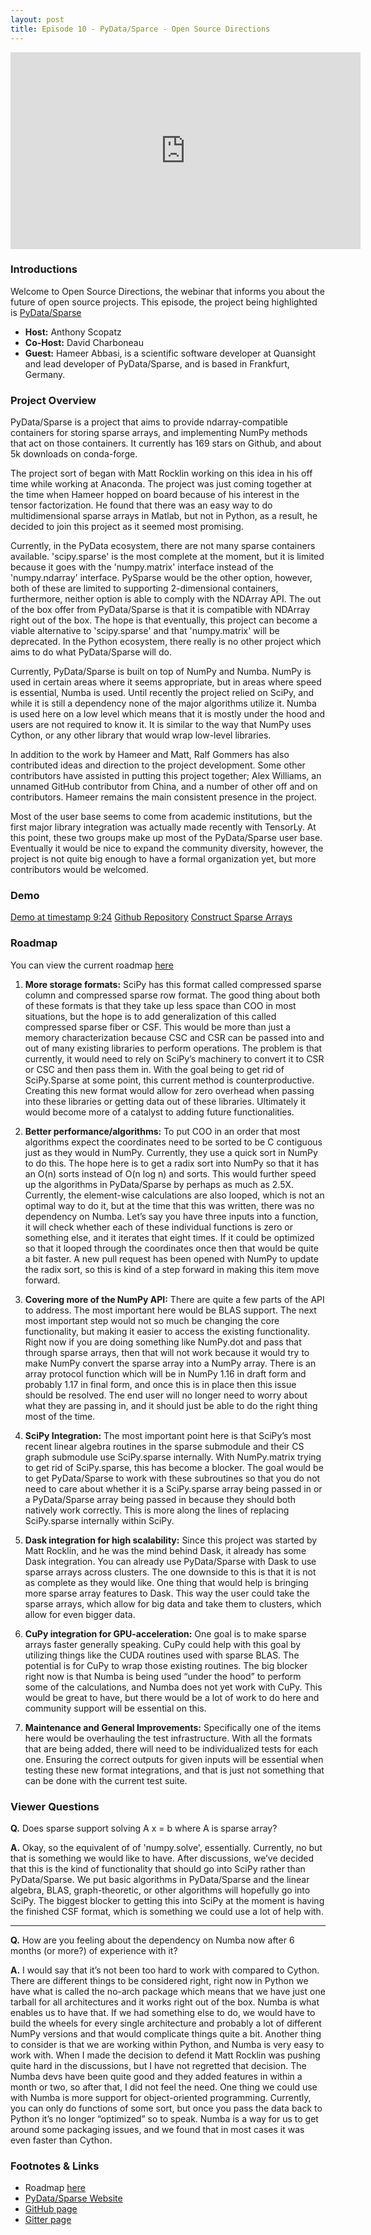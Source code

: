 ```yaml
---
layout: post
title: Episode 10 - PyData/Sparce - Open Source Directions
---
```


<iframe width="560" height="315" src="https://www.youtube.com/watch?v=AtVZX9EPZmM" frameborder="0" allow="accelerometer; autoplay; encrypted-media; gyroscope; picture-in-picture" allowfullscreen></iframe>

### Introductions

Welcome to Open Source Directions, the webinar that informs you about the future of open source projects.
This episode, the project being highlighted is [PyData/Sparse](https://sparse.pydata.org/en/latest/#)

* **Host:** Anthony Scopatz
* **Co-Host:** David Charboneau
* **Guest:** Hameer Abbasi, is a scientific software developer at Quansight and lead developer of PyData/Sparse, and is based in Frankfurt, Germany.

### Project Overview

PyData/Sparse is a project that aims to provide ndarray-compatible containers for storing sparse arrays, and implementing NumPy methods that act on those containers.  It currently has 169 stars on Github, and about 5k downloads on conda-forge.  

The project sort of began with Matt Rocklin working on this idea in his off time while working at Anaconda.  The project was just coming together at the time when Hameer hopped on board because of his interest in the tensor factorization.  He found that there was an easy way to do multidimensional sparse arrays in Matlab, but not in Python, as a result, he decided to join this project as it seemed most promising.

Currently, in the PyData ecosystem, there are not many sparse containers available.  'scipy.sparse' is the most complete at the moment, but it is limited because it goes with the 'numpy.matrix' interface instead of the 'numpy.ndarray' interface.  PySparse would be the other option, however, both of these are limited to supporting 2-dimensional containers, furthermore, neither option is able to comply with the NDArray API.  The out of the box offer from PyData/Sparse is that it is compatible with NDArray right out of the box.  The hope is that eventually, this project can become a viable alternative to 'scipy.sparse' and that 'numpy.matrix' will be deprecated.  In the Python ecosystem, there really is no other project which aims to do what PyData/Sparse will do.  

Currently, PyData/Sparse is built on top of NumPy and Numba.  NumPy is used in certain areas where it seems appropriate, but in areas where speed is essential, Numba is used.  Until recently the project relied on SciPy, and while it is still a dependency none of the major algorithms utilize it.  Numba is used here on a low level which means that it is mostly under the hood and users are not required to know it.  It is similar to the way that NumPy uses Cython, or any other library that would wrap low-level libraries.

In addition to the work by Hameer and Matt, Ralf Gommers has also contributed ideas and direction to the project development.  Some other contributors have assisted in putting this project together; Alex Williams, an unnamed GitHub contributor from China, and a number of other off and on contributors.  Hameer remains the main consistent presence in the project.

Most of the user base seems to come from academic institutions, but the first major library integration was actually made recently with TensorLy.  At this point, these two groups make up most of the PyData/Sparse user base.  Eventually it would be nice to expand the community diversity, however, the project is not quite big enough to have a formal organization yet, but more contributors would be welcomed.

### Demo

[Demo at timestamp 9:24](https://youtu.be/AtVZX9EPZmM)
[Github Repository](https://github.com/pydata/sparse)
[Construct Sparse Arrays](https://sparse.pydata.org/en/latest/construct.html)

### Roadmap

You can view the current roadmap [here](https://www.quansight.com/projects)

1. **More storage formats:**  SciPy has this format called compressed sparse column and compressed sparse row format.  The good thing about both of these formats is that they take up less space than COO in most situations, but the hope is to add generalization of this called compressed sparse fiber or CSF.  This would be more than just a memory characterization because CSC and CSR can be passed into and out of many existing libraries to perform operations.  The problem is that currently, it would need to rely on SciPy’s machinery to convert it to CSR or CSC and then pass them in.  With the goal being to get rid of SciPy.Sparse at some point, this current method is counterproductive.  Creating this new format would allow for zero overhead when passing into these libraries or getting data out of these libraries. Ultimately it would become more of a catalyst to adding future functionalities. 

2. **Better performance/algorithms:**  To put COO in an order that most algorithms expect the coordinates need to be sorted to be C contiguous just as they would in NumPy.  Currently, they use a quick sort in NumPy to do this.  The hope here is to get a radix sort into NumPy so that it has an O(n) sorts instead of O(n log n) and sorts.  This would further speed up the algorithms in PyData/Sparse by perhaps as much as 2.5X.  Currently, the element-wise calculations are also looped, which is not an optimal way to do it, but at the time that this was written, there was no dependency on Numba.  Let’s say you have three inputs into a function, it will check whether each of these individual functions is zero or something else, and it iterates that eight times.  If it could be optimized so that it looped through the coordinates once then that would be quite a bit faster.  A new pull request has been opened with NumPy to update the radix sort, so this is kind of a step forward in making this item move forward.

3. **Covering more of the NumPy API:**  There are quite a few parts of the API to address.  The most important here would be BLAS support.  The next most important step would not so much be changing the core functionality, but making it easier to access the existing functionality.  Right now if you are doing something like NumPy.dot and pass that through sparse arrays, then that will not work because it would try to make NumPy convert the sparse array into a NumPy array.  There is an array protocol function which will be in NumPy 1.16 in draft form and probably 1.17 in final form, and once this is in place then this issue should be resolved.  The end user will no longer need to worry about what they are passing in, and it should just be able to do the right thing most of the time.

4. **SciPy Integration:**  The most important point here is that SciPy’s most recent linear algebra routines in the sparse submodule and their CS graph submodule use SciPy.sparse internally.  With NumPy.matrix trying to get rid of SciPy.sparse, this has become a blocker.  The goal would be to get PyData/Sparse to work with these subroutines so that you do not need to care about whether it is a SciPy.sparse array being passed in or a PyData/Sparse array being passed in because they should both natively work correctly.  This is more along the lines of replacing SciPy.sparse internally within SciPy.  

5. **Dask integration for high scalability:**  Since this project was started by Matt Rocklin, and he was the mind behind Dask, it already has some Dask integration.  You can already use PyData/Sparse with Dask to use sparse arrays across clusters.  The one downside to this is that it is not as complete as they would like.  One thing that would help is bringing more sparse array features to Dask.  This way the user could take the sparse arrays, which allow for big data and take them to clusters, which allow for even bigger data.  

6. **CuPy integration for GPU-acceleration:**  One goal is to make sparse arrays faster generally speaking.  CuPy could help with this goal by utilizing things like the CUDA routines used with sparse BLAS.  The potential is for CuPy to wrap those existing routines.  The big blocker right now is that Numba is being used “under the hood” to perform some of the calculations, and Numba does not yet work with CuPy.  This would be great to have, but there would be a lot of work to do here and community support will be essential on this.  

7. **Maintenance and General Improvements:**  Specifically one of the items here would be overhauling the test infrastructure.  With all the formats that are being added, there will need to be individualized tests for each one.  Ensuring the correct outputs for given inputs will be essential when testing these new format integrations, and that is just not something that can be done with the current test suite.  


### Viewer Questions

**Q.** Does sparse support solving A x = b where A is sparse array?

**A.**  Okay, so the equivalent of of 'numpy.solve', essentially.   Currently, no but that is something we would like to have.  After discussions, we’ve decided that this is the kind of functionality that should go into SciPy rather than PyData/Sparse.  We put basic algorithms in PyData/Sparse and the linear algebra, BLAS, graph-theoretic, or other algorithms will hopefully go into SciPy.  The biggest blocker to getting this into SciPy at the moment is having the finished CSF format, which is something we could use a lot of help with.  

---

**Q.** How are you feeling about the dependency on Numba now after 6 months (or more?) of experience with it?

**A.** I would say that it’s not been too hard to work with compared to Cython.  There are different things to be considered right, right now in Python we have what is called the no-arch package which means that we have just one tarball for all architectures and it works right out of the box.  Numba is what enables us to have that.  If we had something else to do, we would have to build the wheels for every single architecture and probably a lot of different NumPy versions and that would complicate things quite a bit.  Another thing to consider is that we are working within Python, and Numba is very easy to work with.  When I made the decision to defend it Matt Rocklin was pushing quite hard in the discussions, but I have not regretted that decision.  The Numba devs have been quite good and they added features in within a month or two, so after that, I did not feel the need. One thing we could use with Numba is more support for object-oriented programming.  Currently, you can only do functions of some sort, but once you pass the data back to Python it’s no longer “optimized” so to speak.  Numba is a way for us to get around some packaging issues, and we found that in most cases it was even faster than Cython. 

### Footnotes & Links

* Roadmap [here](https://docs.wixstatic.com/ugd/095d2c_ac81d19db47047c79a55da7a6c31cf66.pdf)
* [PyData/Sparse Website](https://sparse.pydata.org/en/latest/index.html)
* [GitHub page](https://github.com/pydata/sparse)
* [Gitter page](https://gitter.im/pydata/sparse)
